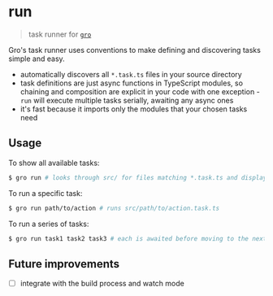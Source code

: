 # run

> task runner for
> [`gro`](https://github.com/feltcoop/gro)

Gro's task runner uses conventions to make
defining and discovering tasks simple and easy.

- automatically discovers all `*.task.ts` files in your source directory
- task definitions are just async functions in TypeScript modules,
  so chaining and composition are explicit in your code with one exception -
  `run` will execute multiple tasks serially, awaiting any async ones
- it's fast because it imports only the modules that your chosen tasks need

## Usage

To show all available tasks:

```bash
$ gro run # looks through src/ for files matching *.task.ts and displays them
```

To run a specific task:

```bash
$ gro run path/to/action # runs src/path/to/action.task.ts
```

To run a series of tasks:

```bash
$ gro run task1 task2 task3 # each is awaited before moving to the next
```

## Future improvements

- [ ] integrate with the build process and watch mode

